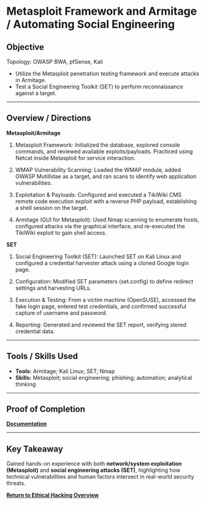 #  Metasploit Framework and Armitage / Automating Social Engineering

## Objective
Topology: OWASP BWA, pfSense, Kali

- Utilize the Metasploit penetration testing framework and execute attacks in Armitage.
- Test a Social Engineering Toolkit (SET) to perform reconnaissance against a target. 

---

## Overview / Directions
**Metasploit/Armitage**

1. Metasploit Framework: Initialized the database, explored console commands, and reviewed available exploits/payloads. Practiced using Netcat inside Metasploit for service interaction.

2. WMAP Vulnerability Scanning: Loaded the WMAP module, added OWASP Mutillidae as a target, and ran scans to identify web application vulnerabilities.

3. Exploitation & Payloads: Configured and executed a TikiWiki CMS remote code execution exploit with a reverse PHP payload, establishing a shell session on the target.

4. Armitage (GUI for Metasploit): Used Nmap scanning to enumerate hosts, configured attacks via the graphical interface, and re-executed the TikiWiki exploit to gain shell access.

**SET**

1. Social Engineering Toolkit (SET): Launched SET on Kali Linux and configured a credential harvester attack using a cloned Google login page.

2. Configuration: Modified SET parameters (set.config) to define redirect settings and harvesting URLs.

3. Execution & Testing: From a victim machine (OpenSUSE), accessed the fake login page, entered test credentials, and confirmed successful capture of username and password.

4. Reporting: Generated and reviewed the SET report, verifying stored credential data.

---

## Tools / Skills Used
- **Tools:** Armitage; Kali Linux; SET; Nmap
- **Skills:** Metasploit; social engineering; phishing; automation; analytical thinking

---

## Proof of Completion
**[Documentation](./Documentation)**

---

## Key Takeaway
Gained hands-on experience with both **network/system exploitation (Metasploit)** and **social engineering attacks (SET)**, highlighting how technical vulnerabilities and human factors intersect in real-world security threats.

**[Return to Ethical Hacking Overview](./../README.md)**
